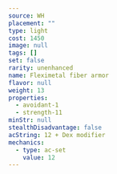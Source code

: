 ```yaml
---
source: WH
placement: ""
type: light
cost: 1450
image: null
tags: []
set: false
rarity: unenhanced
name: Fleximetal fiber armor
flavor: null
weight: 13
properties:
  - avoidant-1
  - strength-11
minStr: null
stealthDisadvantage: false
acString: 12 + Dex modifier
mechanics:
  - type: ac-set
    value: 12
---
```

